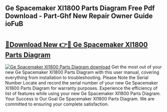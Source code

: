 ## Ge Spacemaker Xl1800 Parts Diagram Free Pdf Download - Part-Ghf New Repair Owner Guide ioFuB

# <h2><a href="http://dficmx.blite.top/?on=Ge+Spacemaker+Xl1800+Parts+Diagram">🔗Download New 👉🔴 Ge Spacemaker Xl1800 Parts Diagram</a></h2>

[![Ge Spacemaker Xl1800 Parts Diagram download](https://i.imgur.com/lujVjoI.png)](http://dficmx.blite.top/?on=Ge+Spacemaker+Xl1800+Parts+Diagram)
Get the most out of your new Ge Spacemaker Xl1800 Parts Diagram with this user manual, covering everything from installation to troubleshooting. Please Note the Serial Number Locate and record the serial number of your new Ge Spacemaker Xl1800 Parts Diagram for warranty purposes. Experience the efficiency of list of features while using your new Ge Spacemaker Xl1800 Parts Diagram. Your Success is Our Goal Ge Spacemaker Xl1800 Parts Diagram. We are committed to ensuring your complete satisfaction.
